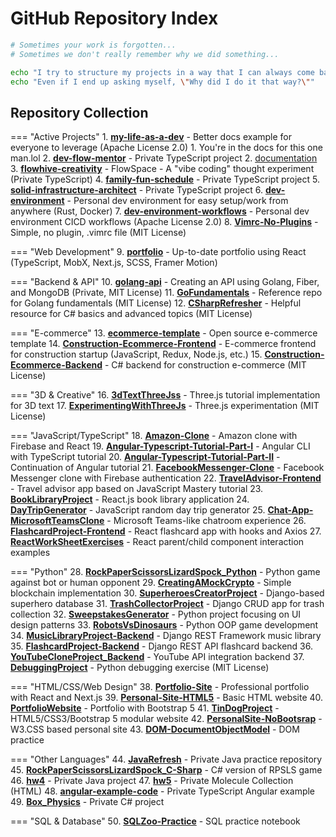# GitHub Repository Index

```bash
# Sometimes your work is forgotten...
# Sometimes we don't really remember why we did something...

echo "I try to structure my projects in a way that I can always come back to them some day."
echo "Even if I end up asking myself, \"Why did I do it that way?\""
```

## Repository Collection

=== "Active Projects"
    1. **[my-life-as-a-dev](https://github.com/BA-CalderonMorales/my-life-as-a-dev)** - Better docs example for everyone to leverage (Apache License 2.0)
        1. You're in the docs for this one man.lol
    2. **[dev-flow-mentor](https://github.com/BA-CalderonMorales/dev-flow-mentor)** - Private TypeScript project
        2. [documentation](./dev_flow_mentor/index.md)
    3. **[flowhive-creativity](https://github.com/BA-CalderonMorales/flowhive-creativity)** - FlowSpace - A "vibe coding" thought experiment (Private TypeScript)
    4. **[family-fun-schedule](https://github.com/BA-CalderonMorales/family-fun-schedule)** - Private TypeScript project
    5. **[solid-infrastructure-architect](https://github.com/BA-CalderonMorales/solid-infrastructure-architect)** - Private TypeScript project
    6. **[dev-environment](https://github.com/BA-CalderonMorales/dev-environment)** - Personal dev environment for easy setup/work from anywhere (Rust, Docker)
    7. **[dev-environment-workflows](https://github.com/BA-CalderonMorales/dev-environment-workflows)** - Personal dev environment CICD workflows (Apache License 2.0)
    8. **[Vimrc-No-Plugins](https://github.com/BA-CalderonMorales/Vimrc-No-Plugins)** - Simple, no plugin, .vimrc file (MIT License)

=== "Web Development"
    9. **[portfolio](https://github.com/BA-CalderonMorales/portfolio)** - Up-to-date portfolio using React (TypeScript, MobX, Next.js, SCSS, Framer Motion)

=== "Backend & API"
    10. **[golang-api](https://github.com/BA-CalderonMorales/golang-api)** - Creating an API using Golang, Fiber, and MongoDB (Private, MIT License)
    11. **[GoFundamentals](https://github.com/BA-CalderonMorales/GoFundamentals)** - Reference repo for Golang fundamentals (MIT License)
    12. **[CSharpRefresher](https://github.com/BA-CalderonMorales/CSharpRefresher)** - Helpful resource for C# basics and advanced topics (MIT License)

=== "E-commerce"
    13. **[ecommerce-template](https://github.com/BA-CalderonMorales/ecommerce-template)** - Open source e-commerce template
    14. **[Construction-Ecommerce-Frontend](https://github.com/BA-CalderonMorales/Construction-Ecommerce-Frontend)** - E-commerce frontend for construction startup (JavaScript, Redux, Node.js, etc.)
    15. **[Construction-Ecommerce-Backend](https://github.com/BA-CalderonMorales/Construction-Ecommerce-Backend)** - C# backend for construction e-commerce (MIT License)

=== "3D & Creative"
    16. **[3dTextThreeJss](https://github.com/BA-CalderonMorales/3dTextThreeJss)** - Three.js tutorial implementation for 3D text
    17. **[ExperimentingWithThreeJs](https://github.com/BA-CalderonMorales/ExperimentingWithThreeJs)** - Three.js experimentation (MIT License)

=== "JavaScript/TypeScript"
    18. **[Amazon-Clone](https://github.com/BA-CalderonMorales/Amazon-Clone)** - Amazon clone with Firebase and React
    19. **[Angular-Typescript-Tutorial-Part-I](https://github.com/BA-CalderonMorales/Angular-Typescript-Tutorial-Part-I)** - Angular CLI with TypeScript tutorial
    20. **[Angular-Typescript-Tutorial-Part-II](https://github.com/BA-CalderonMorales/Angular-Typescript-Tutorial-Part-II)** - Continuation of Angular tutorial
    21. **[FacebookMessenger-Clone](https://github.com/BA-CalderonMorales/FacebookMessenger-Clone)** - Facebook Messenger clone with Firebase authentication
    22. **[TravelAdvisor-Frontend](https://github.com/BA-CalderonMorales/TravelAdvisor-Frontend)** - Travel advisor app based on JavaScript Mastery tutorial
    23. **[BookLibraryProject](https://github.com/BA-CalderonMorales/BookLibraryProject)** - React.js book library application
    24. **[DayTripGenerator](https://github.com/BA-CalderonMorales/DayTripGenerator)** - JavaScript random day trip generator
    25. **[Chat-App-MicrosoftTeamsClone](https://github.com/BA-CalderonMorales/Chat-App-MicrosoftTeamsClone)** - Microsoft Teams-like chatroom experience
    26. **[FlashcardProject-Frontend](https://github.com/BA-CalderonMorales/FlashcardProject-Frontend)** - React flashcard app with hooks and Axios
    27. **[ReactWorkSheetExercises](https://github.com/BA-CalderonMorales/ReactWorkSheetExercises)** - React parent/child component interaction examples

=== "Python"
    28. **[RockPaperScissorsLizardSpock_Python](https://github.com/BA-CalderonMorales/RockPaperScissorsLizardSpock_Python)** - Python game against bot or human opponent
    29. **[CreatingAMockCrypto](https://github.com/BA-CalderonMorales/CreatingAMockCrypto)** - Simple blockchain implementation
    30. **[SuperheroesCreatorProject](https://github.com/BA-CalderonMorales/SuperheroesCreatorProject)** - Django-based superhero database
    31. **[TrashCollectorProject](https://github.com/BA-CalderonMorales/TrashCollectorProject)** - Django CRUD app for trash collection
    32. **[SweepstakesGenerator](https://github.com/BA-CalderonMorales/SweepstakesGenerator)** - Python project focusing on UI design patterns
    33. **[RobotsVsDinosaurs](https://github.com/BA-CalderonMorales/RobotsVsDinosaurs)** - Python OOP game development
    34. **[MusicLibraryProject-Backend](https://github.com/BA-CalderonMorales/MusicLibraryProject-Backend)** - Django REST Framework music library
    35. **[FlashcardProject-Backend](https://github.com/BA-CalderonMorales/FlashcardProject-Backend)** - Django REST API flashcard backend
    36. **[YouTubeCloneProject_Backend](https://github.com/BA-CalderonMorales/YouTubeCloneProject_Backend)** - YouTube API integration backend
    37. **[DebuggingProject](https://github.com/BA-CalderonMorales/DebuggingProject)** - Python debugging exercise (MIT License)

=== "HTML/CSS/Web Design"
    38. **[Portfolio-Site](https://github.com/BA-CalderonMorales/Portfolio-Site)** - Professional portfolio with React and Next.js
    39. **[Personal-Site-HTML5](https://github.com/BA-CalderonMorales/Personal-Site-HTML5)** - Basic HTML website
    40. **[PortfolioWebsite](https://github.com/BA-CalderonMorales/PortfolioWebsite)** - Portfolio with Bootstrap 5
    41. **[TinDogProject](https://github.com/BA-CalderonMorales/TinDogProject)** - HTML5/CSS3/Bootstrap 5 modular website
    42. **[PersonalSite-NoBootsrap](https://github.com/BA-CalderonMorales/PersonalSite-NoBootsrap)** - W3.CSS based personal site
    43. **[DOM-DocumentObjectModel](https://github.com/BA-CalderonMorales/DOM-DocumentObjectModel)** - DOM practice

=== "Other Languages"
    44. **[JavaRefresh](https://github.com/BA-CalderonMorales/JavaRefresh)** - Private Java practice repository
    45. **[RockPaperScissorsLizardSpock_C-Sharp](https://github.com/BA-CalderonMorales/RockPaperScissorsLizardSpock_C-Sharp)** - C# version of RPSLS game
    46. **[hw4](https://github.com/BA-CalderonMorales/hw4)** - Private Java project
    47. **[hw5](https://github.com/BA-CalderonMorales/hw5)** - Private Molecule Collection (HTML)
    48. **[angular-example-code](https://github.com/BA-CalderonMorales/angular-example-code)** - Private TypeScript Angular example
    49. **[Box_Physics](https://github.com/BA-CalderonMorales/Box_Physics)** - Private C# project

=== "SQL & Database"
    50. **[SQLZoo-Practice](https://github.com/BA-CalderonMorales/SQLZoo-Practice)** - SQL practice notebook